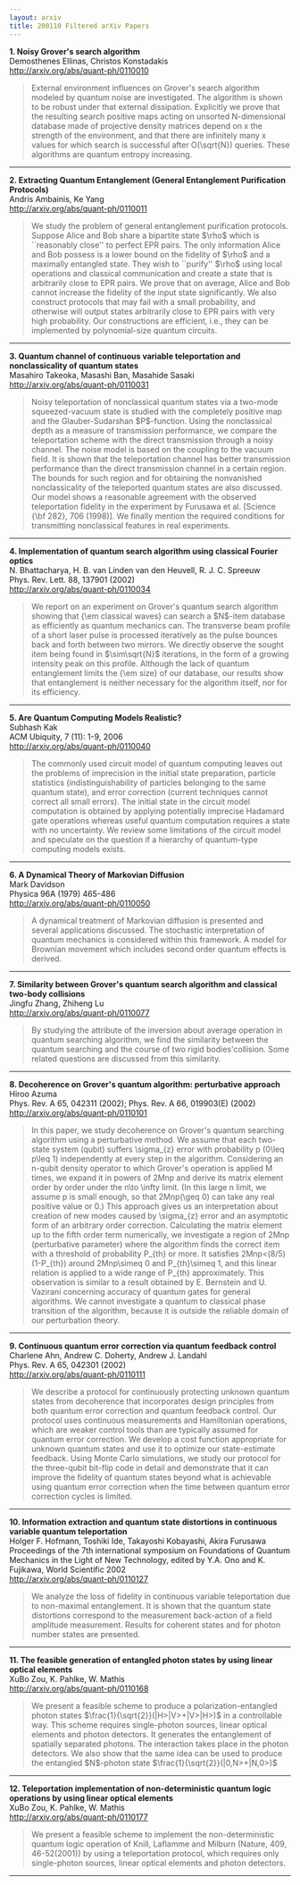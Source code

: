 ```yaml
---
layout: arxiv
title: 200110 Filtered arXiv Papers
---
```


**1.    Noisy Grover's search algorithm**  
Demosthenes Ellinas, Christos Konstadakis  
http://arxiv.org/abs/quant-ph/0110010  
<blockquote>
<p>
External environment influences on Grover's search algorithm modeled by quantum noise are investigated. The algorithm is shown to be robust under that external dissipation. Explicitly we prove that the resulting search positive maps acting on unsorted N-dimensional database made of projective density matrices depend on x the strength of the environment, and that there are infinitely many x values for which search is successful after O(\sqrt{N}) queries. These algorithms are quantum entropy increasing.
</p>
</blockquote>

------

**2.    Extracting Quantum Entanglement (General Entanglement Purification Protocols)**  
Andris Ambainis, Ke Yang  
http://arxiv.org/abs/quant-ph/0110011  
<blockquote>
<p>
We study the problem of general entanglement purification protocols. Suppose Alice and Bob share a bipartite state $\rho$ which is ``reasonably close'' to perfect EPR pairs. The only information Alice and Bob possess is a lower bound on the fidelity of $\rho$ and a maximally entangled state. They wish to ``purify'' $\rho$ using local operations and classical communication and create a state that is arbitrarily close to EPR pairs. We prove that on average, Alice and Bob cannot increase the fidelity of the input state significantly. We also construct protocols that may fail with a small probability, and otherwise will output states arbitrarily close to EPR pairs with very high probability. Our constructions are efficient, i.e., they can be implemented by polynomial-size quantum circuits.
</p>
</blockquote>

------

**3.    Quantum channel of continuous variable teleportation and nonclassicality of quantum states**  
Masahiro Takeoka, Masashi Ban, Masahide Sasaki  
http://arxiv.org/abs/quant-ph/0110031  
<blockquote>
<p>
Noisy teleportation of nonclassical quantum states via a two-mode squeezed-vacuum state is studied with the completely positive map and the Glauber-Sudarshan $P$-function. Using the nonclassical depth as a measure of transmission performance, we compare the teleportation scheme with the direct transmission through a noisy channel. The noise model is based on the coupling to the vacuum field. It is shown that the teleportation channel has better transmission performance than the direct transmission channel in a certain region. The bounds for such region and for obtaining the nonvanished nonclassicality of the teleported quantum states are also discussed. Our model shows a reasonable agreement with the observed teleportation fidelity in the experiment by Furusawa et al. [Science {\bf 282}, 706 (1998)]. We finally mention the required conditions for transmitting nonclassical features in real experiments.
</p>
</blockquote>

------

**4.    Implementation of quantum search algorithm using classical Fourier optics**  
N. Bhattacharya, H. B. van Linden van den Heuvell, R. J. C. Spreeuw  
Phys. Rev. Lett. 88, 137901 (2002)  
http://arxiv.org/abs/quant-ph/0110034  
<blockquote>
<p>
We report on an experiment on Grover's quantum search algorithm showing that {\em classical waves} can search a $N$-item database as efficiently as quantum mechanics can. The transverse beam profile of a short laser pulse is processed iteratively as the pulse bounces back and forth between two mirrors. We directly observe the sought item being found in $\sim\sqrt{N}$ iterations, in the form of a growing intensity peak on this profile. Although the lack of quantum entanglement limits the {\em size} of our database, our results show that entanglement is neither necessary for the algorithm itself, nor for its efficiency.
</p>
</blockquote>

------

**5.    Are Quantum Computing Models Realistic?**  
Subhash Kak  
ACM Ubiquity, 7 (11): 1-9, 2006  
http://arxiv.org/abs/quant-ph/0110040  
<blockquote>
<p>
The commonly used circuit model of quantum computing leaves out the problems of imprecision in the initial state preparation, particle statistics (indistinguishability of particles belonging to the same quantum state), and error correction (current techniques cannot correct all small errors). The initial state in the circuit model computation is obtained by applying potentially imprecise Hadamard gate operations whereas useful quantum computation requires a state with no uncertainty. We review some limitations of the circuit model and speculate on the question if a hierarchy of quantum-type computing models exists.
</p>
</blockquote>

------

**6.    A Dynamical Theory of Markovian Diffusion**  
Mark Davidson  
Physica 96A (1979) 465-486  
http://arxiv.org/abs/quant-ph/0110050  
<blockquote>
<p>
A dynamical treatment of Markovian diffusion is presented and several applications discussed. The stochastic interpretation of quantum mechanics is considered within this framework. A model for Brownian movement which includes second order quantum effects is derived.
</p>
</blockquote>

------

**7.    Similarity between Grover's quantum search algorithm and classical two-body collisions**  
Jingfu Zhang, Zhiheng Lu  
http://arxiv.org/abs/quant-ph/0110077  
<blockquote>
<p>
By studying the attribute of the inversion about average operation in quantum searching algorithm, we find the similarity between the quantum searching and the course of two rigid bodies'collision. Some related questions are discussed from this similarity.
</p>
</blockquote>

------

**8.    Decoherence on Grover's quantum algorithm: perturbative approach**  
Hiroo Azuma  
Phys. Rev. A 65, 042311 (2002); Phys. Rev. A 66, 019903(E) (2002)  
http://arxiv.org/abs/quant-ph/0110101  
<blockquote>
<p>
In this paper, we study decoherence on Grover's quantum searching algorithm using a perturbative method. We assume that each two-state system (qubit) suffers \sigma_{z} error with probability p (0\leq p\leq 1) independently at every step in the algorithm. Considering an n-qubit density operator to which Grover's operation is applied M times, we expand it in powers of 2Mnp and derive its matrix element order by order under the n\to \infty limit. (In this large n limit, we assume p is small enough, so that 2Mnp(\geq 0) can take any real positive value or 0.) This approach gives us an interpretation about creation of new modes caused by \sigma_{z} error and an asymptotic form of an arbitrary order correction. Calculating the matrix element up to the fifth order term numerically, we investigate a region of 2Mnp (perturbative parameter) where the algorithm finds the correct item with a threshold of probability P_{th} or more. It satisfies 2Mnp<(8/5)(1-P_{th}) around 2Mnp\simeq 0 and P_{th}\simeq 1, and this linear relation is applied to a wide range of P_{th} approximately. This observation is similar to a result obtained by E. Bernstein and U. Vazirani concerning accuracy of quantum gates for general algorithms. We cannot investigate a quantum to classical phase transition of the algorithm, because it is outside the reliable domain of our perturbation theory.
</p>
</blockquote>

------

**9.    Continuous quantum error correction via quantum feedback control**  
Charlene Ahn, Andrew C. Doherty, Andrew J. Landahl  
Phys. Rev. A 65, 042301 (2002)  
http://arxiv.org/abs/quant-ph/0110111  
<blockquote>
<p>
We describe a protocol for continuously protecting unknown quantum states from decoherence that incorporates design principles from both quantum error correction and quantum feedback control. Our protocol uses continuous measurements and Hamiltonian operations, which are weaker control tools than are typically assumed for quantum error correction. We develop a cost function appropriate for unknown quantum states and use it to optimize our state-estimate feedback. Using Monte Carlo simulations, we study our protocol for the three-qubit bit-flip code in detail and demonstrate that it can improve the fidelity of quantum states beyond what is achievable using quantum error correction when the time between quantum error correction cycles is limited.
</p>
</blockquote>

------

**10.    Information extraction and quantum state distortions in continuous variable quantum teleportation**  
Holger F. Hofmann, Toshiki Ide, Takayoshi Kobayashi, Akira Furusawa  
Proceedings of the 7th international symposium on Foundations of Quantum Mechanics in the Light of New Technology, edited by Y.A. Ono and K. Fujikawa, World Scientific 2002  
http://arxiv.org/abs/quant-ph/0110127  
<blockquote>
<p>
We analyze the loss of fidelity in continuous variable teleportation due to non-maximal entanglement. It is shown that the quantum state distortions correspond to the measurement back-action of a field amplitude measurement. Results for coherent states and for photon number states are presented.
</p>
</blockquote>

------

**11.    The feasible generation of entangled photon states by using linear optical elements**  
XuBo Zou, K. Pahlke, W. Mathis  
http://arxiv.org/abs/quant-ph/0110168  
<blockquote>
<p>
We present a feasible scheme to produce a polarization-entangled photon states $\frac{1}{\sqrt{2}}(|H>|V>+|V>|H>)$ in a controllable way. This scheme requires single-photon sources, linear optical elements and photon detectors. It generates the entanglement of spatially separated photons. The interaction takes place in the photon detectors. We also show that the same idea can be used to produce the entangled $N$-photon state $\frac{1}{\sqrt{2}}(|0,N>+|N,0>)$
</p>
</blockquote>

------

**12.    Teleportation implementation of non-deterministic quantum logic operations by using linear optical elements**  
XuBo Zou, K. Pahlke, W. Mathis  
http://arxiv.org/abs/quant-ph/0110177  
<blockquote>
<p>
We present a feasible scheme to implement the non-deterministic quantum logic operation of Knill, Laflamme and Milburn (Nature, 409, 46-52(2001)) by using a teleportation protocol, which requires only single-photon sources, linear optical elements and photon detectors.
</p>
</blockquote>

------

